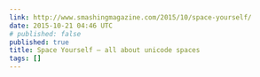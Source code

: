 ```yaml
---
link: http://www.smashingmagazine.com/2015/10/space-yourself/
date: 2015-10-21 04:46 UTC
# published: false
published: true
title: Space Yourself – all about unicode spaces
tags: []
---
```



